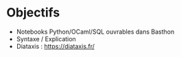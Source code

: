# Objectifs

* Notebooks Python/OCaml/SQL ouvrables dans Basthon
* Syntaxe / Explication
* Diataxis : <https://diataxis.fr/>
